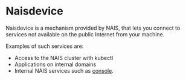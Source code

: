 # Naisdevice

Naisdevice is a mechanism provided by NAIS, that lets you connect to services not available on the public Internet from your machine.

Examples of such services are:

- Access to the NAIS cluster with kubectl
- Applications on internal domains
- Internal NAIS services such as [console](https://console.<<tenant()>>.cloud.nais.io).

